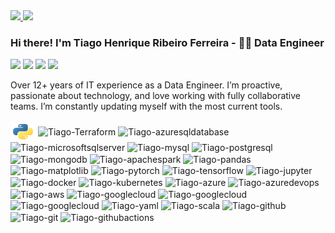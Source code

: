 <div>
  <a href="https://beacons.ai/usaferreiratiago">
     <img height="180em" src="https://github-readme-stats.vercel.app/api?username=usaferreiratiago&show_icons=true&theme=dark&include_all_commits-true&count_private=true"/>
     <img height="180em" src="https://github-readme-stats.vercel.app/api/top-langs/?username=usaferreiratiago&layout-compact&langs_count-16&theme=dark"/>
  </a>
</div>



### Hi there! I'm Tiago Henrique Ribeiro Ferreira - 🧑‍💻 Data Engineer <div> 
 
  <a href="https://www.linkedin.com/in/tiagohrferreira" target="_blank"><img src="https://img.shields.io/badge/-LinkedIn-%230077B5?style=for-the-badge&logo=linkedin&logoColor=dark" target="_blank"></a> 
  <a href="mailto:usaferreiratiago@gmail.com"> <img src="https://img.shields.io/badge/Gmail-D14836?style=for-the-badge&logo=gmail&logoColor=white"></a>
  <a href="https://www.amazon.com/software-orchestration-integration-Pipelines-integrates/dp/B0CW1B5NTC/ref=tmm_pap_swatch_0?_encoding=UTF8&qid=&sr=" target="_blank"><img src="https://img.shields.io/badge/Amazon_AWS-FF9900?style=for-the-badge&logo=amazonaws&logoColor=white" target="_blank"></a>
  <a href="https://www.amazon.com/Database-MySQL-Proven-Strategies-Optimization/dp/B0CTZVZ31H/ref=tmm_pap_swatch_0?_encoding=UTF8&qid=&sr=" target="_blank"><img src="https://img.shields.io/badge/Amazon_AWS-FF9900?style=for-the-badge&logo=amazonaws&logoColor=white" target="_blank"></a>
  
</div> 
Over 12+ years of IT experience as a Data Engineer. I’m proactive, passionate about technology, and love working with fully collaborative teams. I’m constantly updating myself with the most current tools.



<div style="display: inline_block"><br>

  <img align="center" alt="Tiago-Python" height="30" width="40" src="https://raw.githubusercontent.com/devicons/devicon/master/icons/python/python-original.svg">
  <img align="center" alt="Tiago-Terraform" height="30" width="40" src="https://cdn.jsdelivr.net/gh/devicons/devicon@latest/icons/terraform/terraform-original.svg">
  <img align="center" alt="Tiago-azuresqldatabase" height="30" width="40" src="https://cdn.jsdelivr.net/gh/devicons/devicon@latest/icons/azuresqldatabase/azuresqldatabase-original.svg" />
  <img align="center" alt="Tiago-microsoftsqlserver" height="30" width="40" src="https://cdn.jsdelivr.net/gh/devicons/devicon@latest/icons/microsoftsqlserver/microsoftsqlserver-original-wordmark.svg" />
  <img align="center" alt="Tiago-mysql" height="30" width="40" src="https://cdn.jsdelivr.net/gh/devicons/devicon@latest/icons/mysql/mysql-original-wordmark.svg" />
  <img align="center" alt="Tiago-postgresql" height="30" width="40" src="https://cdn.jsdelivr.net/gh/devicons/devicon@latest/icons/postgresql/postgresql-original-wordmark.svg" />
  <img align="center" alt="Tiago-mongodb" height="30" width="40" src="https://cdn.jsdelivr.net/gh/devicons/devicon@latest/icons/mongodb/mongodb-original-wordmark.svg" />
  <img align="center" alt="Tiago-apachespark" height="30" width="40" src="https://cdn.jsdelivr.net/gh/devicons/devicon@latest/icons/apachespark/apachespark-original-wordmark.svg" />
  <img align="center" alt="Tiago-pandas" height="30" width="40" src="https://cdn.jsdelivr.net/gh/devicons/devicon@latest/icons/pandas/pandas-original-wordmark.svg" />
  <img align="center" alt="Tiago-matplotlib" height="30" width="40" src="https://cdn.jsdelivr.net/gh/devicons/devicon@latest/icons/matplotlib/matplotlib-original-wordmark.svg" />
  <img align="center" alt="Tiago-pytorch" height="30" width="40" src="https://cdn.jsdelivr.net/gh/devicons/devicon@latest/icons/pytorch/pytorch-original-wordmark.svg" />
  <img align="center" alt="Tiago-tensorflow" height="30" width="40" src="https://cdn.jsdelivr.net/gh/devicons/devicon@latest/icons/tensorflow/tensorflow-original-wordmark.svg" />
  <img align="center" alt="Tiago-jupyter" height="30" width="40" src="https://cdn.jsdelivr.net/gh/devicons/devicon@latest/icons/jupyter/jupyter-original-wordmark.svg" />
  <img align="center" alt="Tiago-docker" height="30" width="40" src="https://cdn.jsdelivr.net/gh/devicons/devicon@latest/icons/docker/docker-original-wordmark.svg" />
  <img align="center" alt="Tiago-kubernetes" height="30" width="40" src="https://cdn.jsdelivr.net/gh/devicons/devicon@latest/icons/kubernetes/kubernetes-original-wordmark.svg" />
  <img align="center"  alt="Tiago-azure" height="30" width="40" src="https://cdn.jsdelivr.net/gh/devicons/devicon@latest/icons/azure/azure-original-wordmark.svg" />
  <img align="center"  alt="Tiago-azuredevops" height="30" width="40" src="https://cdn.jsdelivr.net/gh/devicons/devicon@latest/icons/azuredevops/azuredevops-original.svg" />
  <img align="center"  alt="Tiago-aws" height="30" width="40" src="https://cdn.jsdelivr.net/gh/devicons/devicon@latest/icons/amazonwebservices/amazonwebservices-plain-wordmark.svg" />
  <img align="center"  alt="Tiago-googlecloud" height="30" width="40" src="https://cdn.jsdelivr.net/gh/devicons/devicon@latest/icons/googlecloud/googlecloud-original-wordmark.svg" />
  <img align="center"  alt="Tiago-googlecloud" height="30" width="40" src="https://cdn.jsdelivr.net/gh/devicons/devicon@latest/icons/dbeaver/dbeaver-original.svg" />
  <img align="center"  alt="Tiago-googlecloud" height="30" width="40" src="https://cdn.jsdelivr.net/gh/devicons/devicon@latest/icons/mariadb/mariadb-original-wordmark.svg" />
  <img align="center"  alt="Tiago-yaml" height="30" width="40" src="https://cdn.jsdelivr.net/gh/devicons/devicon@latest/icons/yaml/yaml-original.svg" />
  <img align="center"  alt="Tiago-scala" height="30" width="40" src="https://cdn.jsdelivr.net/gh/devicons/devicon@latest/icons/scala/scala-original-wordmark.svg" />
  <img align="center"  alt="Tiago-github" height="30" width="40" src="https://cdn.jsdelivr.net/gh/devicons/devicon@latest/icons/github/github-original-wordmark.svg" />
  <img align="center"  alt="Tiago-git" height="30" width="40" src="https://cdn.jsdelivr.net/gh/devicons/devicon@latest/icons/git/git-original-wordmark.svg" />
  <img align="center"  alt="Tiago-githubactions" height="30" width="40" src="https://cdn.jsdelivr.net/gh/devicons/devicon@latest/icons/githubactions/githubactions-original.svg" />
       
</div>
